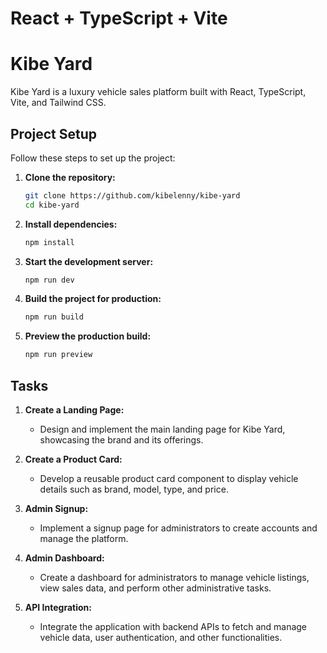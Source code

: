 # React + TypeScript + Vite

# Kibe Yard

Kibe Yard is a luxury vehicle sales platform built with React, TypeScript, Vite, and Tailwind CSS.

## Project Setup

Follow these steps to set up the project:

1. **Clone the repository:**
   ```sh
   git clone https://github.com/kibelenny/kibe-yard
   cd kibe-yard
   ```

2. **Install dependencies:**
   ```sh
   npm install
   ```

3. **Start the development server:**
   ```sh
   npm run dev
   ```

4. **Build the project for production:**
   ```sh
   npm run build
   ```

5. **Preview the production build:**
   ```sh
   npm run preview
   ```

## Tasks

1. **Create a Landing Page:**
    - Design and implement the main landing page for Kibe Yard, showcasing the brand and its offerings.

2. **Create a Product Card:**
    - Develop a reusable product card component to display vehicle details such as brand, model, type, and price.

3. **Admin Signup:**
    - Implement a signup page for administrators to create accounts and manage the platform.

4. **Admin Dashboard:**
    - Create a dashboard for administrators to manage vehicle listings, view sales data, and perform other administrative tasks.

5. **API Integration:**
    - Integrate the application with backend APIs to fetch and manage vehicle data, user authentication, and other functionalities.